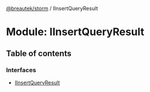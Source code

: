 [@breautek/storm](../README.md) / IInsertQueryResult

# Module: IInsertQueryResult

## Table of contents

### Interfaces

- [IInsertQueryResult](../interfaces/IInsertQueryResult.IInsertQueryResult-1.md)
